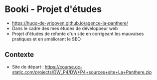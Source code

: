 # Booki - Projet d'études

- https://hugo-de-yrigoyen.github.io/agence-la-panthere/
- Dans le cadre des mes études de développeur web
- Projet d'études de refonte d'un site en corrigeant les mauvaises pratiques et en améliorant le SEO

## Contexte

- Site de départ :
  https://course.oc-static.com/projects/DW_P4/DW+P4+sources+site+La+Panthere.zip
